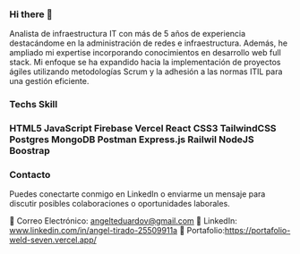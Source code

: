 ### Hi there 👋
Analista de infraestructura IT con más de 5 años de experiencia destacándome en la administración de redes e infraestructura.
Además, he ampliado mi expertise incorporando conocimientos en desarrollo web full stack. Mi enfoque se ha expandido hacia la implementación de proyectos ágiles utilizando metodologías Scrum y la adhesión a las normas ITIL para una gestión eficiente.

### Techs Skill
### HTML5 JavaScript Firebase Vercel React CSS3 TailwindCSS Postgres MongoDB Postman Express.js Railwil NodeJS Boostrap

### Contacto

Puedes conectarte conmigo en LinkedIn o enviarme un mensaje para discutir posibles colaboraciones o oportunidades laborales.

📧 Correo Electrónico: angelteduardov@gmail.com
💼 LinkedIn: www.linkedin.com/in/angel-tirado-25509911a
💼 Portafolio:https://portafolio-weld-seven.vercel.app/




<!--
**AngelTirado8/AngelTirado8** is a ✨ _special_ ✨ repository because its `README.md` (this file) appears on your GitHub profile.

Here are some ideas to get you started:

- 🔭 I’m currently working on ...
- 🌱 I’m currently learning ...
- 👯 I’m looking to collaborate on ...
- 🤔 I’m looking for help with ...
- 💬 Ask me about ...
- 📫 How to reach me: ...
- 😄 Pronouns: ...
- ⚡ Fun fact: ...
-->
